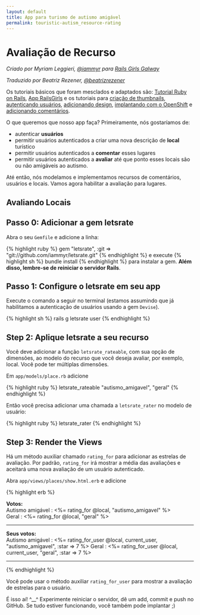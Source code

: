 ```yaml
---
layout: default
title: App para turismo de autismo amigável
permalink: touristic-autism_resource-rating
---
```


# Avaliação de Recurso

*Criado por Myriam Leggieri, [@iammyr](https://twitter.com/iammyr)*
*para [Rails Girls Galway](https://github.com/RailsGirlsGalway)*

*Traduzido por Beatriz Rezener, [@beatrizrezener](https://github.com/beatrizrezener)*

Os tutoriais básicos que foram mesclados e adaptados são: [Tutorial Ruby on Rails](http://www.railstutorial.org/book), [App RailsGirls](http://guides.railsgirls.com/app/) e os tutoriais para [criação de thumbnails](http://guides.railsgirls.com/thumbnails), [autenticando usuários](http://guides.railsgirls.com/devise/), [adicionando design](http://guides.railsgirls.com/design), [implantando com o OpenShift](http://guides.railsgirls.com/openshift/) e [adicionando comentários](http://guides.railsgirls.com/commenting).

O que queremos que nosso app faça? Primeiramente, nós gostaríamos de:
* autenticar **usuários**
* permitir usuários autenticados a criar uma nova descrição de **local** turístico
* permitir usuários autenticados a **comentar** esses lugares
* permitir usuários autenticados a **avaliar** até que ponto esses locais são ou não amigáveis ao autismo.

Até então, nós modelamos e implementamos recursos de comentários, usuários e locais. Vamos agora habilitar a avaliação para lugares.

## Avaliando Locais

## Passo 0: Adicionar a gem letsrate

Abra o seu `Gemfile` e adicione a linha:

{% highlight ruby %}
gem "letsrate", :git => "git://github.com/iammyr/letsrate.git"
{% endhighlight %}
e execute
{% highlight sh %}
bundle install
{% endhighlight %}
para instalar a gem. **Além disso, lembre-se de reiniciar o servidor Rails**.

## Passo 1: Configure o letsrate em seu app

Execute o comando a seguir no terminal (estamos assumindo que já habilitamos a autenticação de usuários usando a gem `Devise`).

{% highlight sh %}
rails g letsrate user
{% endhighlight %}

## Step 2: Aplique letsrate a seu recurso

Você deve adicionar a função `letsrate_rateable`, com sua opção de dimensões, ao modelo do recurso que você deseja avaliar, por exemplo, local. Você pode ter múltiplas dimensões.

Em `app/models/place.rb` adicione

{% highlight ruby %}
letsrate_rateable "autismo_amigavel", "geral"
{% endhighlight %}

Então você precisa adicionar uma chamada a `letsrate_rater` no modelo de usuário:

{% highlight ruby %}
letsrate_rater
{% endhighlight %}

## Step 3: Render the Views

Há um método auxiliar chamado `rating_for` para adicionar as estrelas de avaliação. Por padrão, `rating_for` irá mostrar a média das avaliações e aceitará uma nova avaliação de um usuário autenticado.

Abra `app/views/places/show.html.erb` e adicione

{% highlight erb %}
<p>
  <strong>Votos:</strong><br />
  Autismo amigável : <%= rating_for @local, "autismo_amigavel" %> <br />
  Geral : <%= rating_for @local, "geral" %>
</p>
<hr />
<p>
  <strong>Seus votos:</strong><br />
  Autismo amigável : <%= rating_for_user @local, current_user, "autismo_amigavel", :star => 7 %>
  Geral : <%= rating_for_user @local, current_user, "geral", :star => 7 %>
</p>
<hr />
{% endhighlight %}

Você pode usar o método auxiliar `rating_for_user` para mostrar a avaliação de estrelas para o usuário.


É isso aí! ^__^
Experimente reiniciar o servidor, dê um add, commit e push no GitHub. Se tudo estiver funcionando, você também pode implantar ;)
